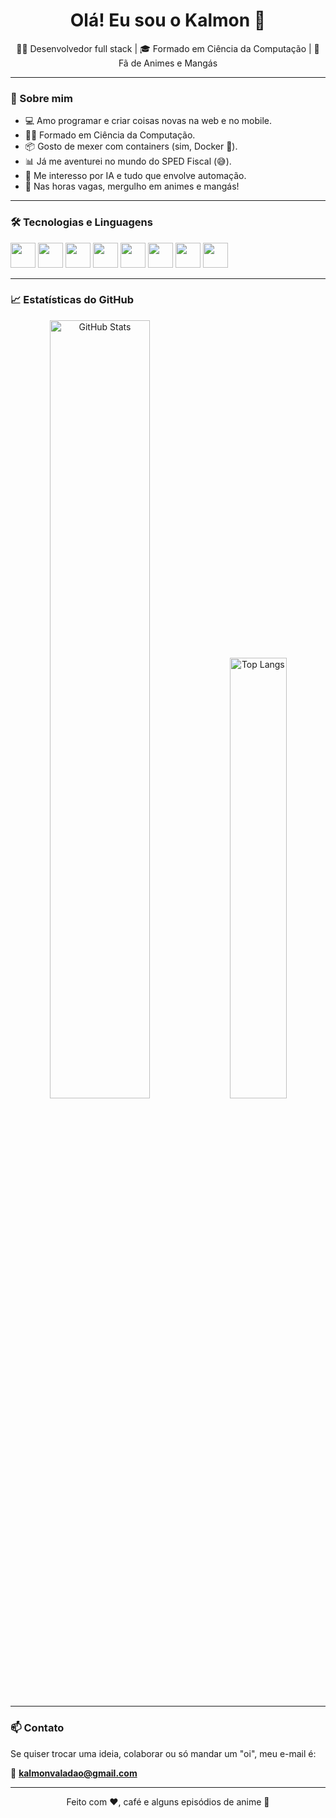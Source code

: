 <h1 align="center">Olá! Eu sou o Kalmon 👋</h1>

<p align="center">
  👨‍💻 Desenvolvedor full stack | 🎓 Formado em Ciência da Computação | 🍥 Fã de Animes e Mangás
</p>

---

### 🚀 Sobre mim

- 💻 Amo programar e criar coisas novas na web e no mobile.
- 👨‍🎓 Formado em Ciência da Computação.
- 📦 Gosto de mexer com containers (sim, Docker 🐳).
- 📊 Já me aventurei no mundo do SPED Fiscal (😅).
- 🤖 Me interesso por IA e tudo que envolve automação.
- 🍜 Nas horas vagas, mergulho em animes e mangás!

---

### 🛠️ Tecnologias e Linguagens

<p>
  <img src="https://cdn.jsdelivr.net/gh/devicons/devicon/icons/javascript/javascript-original.svg" width="40" height="40"/>
  <img src="https://cdn.jsdelivr.net/gh/devicons/devicon/icons/php/php-original.svg" width="40" height="40"/>
  <img src="https://cdn.jsdelivr.net/gh/devicons/devicon/icons/html5/html5-original.svg" width="40" height="40"/>
  <img src="https://cdn.jsdelivr.net/gh/devicons/devicon/icons/css3/css3-original.svg" width="40" height="40"/>
  <img src="https://cdn.jsdelivr.net/gh/devicons/devicon/icons/flutter/flutter-original.svg" width="40" height="40"/>
  <img src="https://cdn.jsdelivr.net/gh/devicons/devicon/icons/mysql/mysql-original.svg" width="40" height="40"/>
  <img src="https://cdn.jsdelivr.net/gh/devicons/devicon/icons/nodejs/nodejs-original.svg" width="40" height="40"/>
  <img src="https://cdn.jsdelivr.net/gh/devicons/devicon/icons/docker/docker-original.svg" width="40" height="40"/>
</p>

---

### 📈 Estatísticas do GitHub

<p align="center">
  <img src="https://github-readme-stats.vercel.app/api?username=kalmonv&show_icons=true&theme=tokyonight" alt="GitHub Stats" width="56.5%" />
  <img src="https://github-readme-stats.vercel.app/api/top-langs/?username=kalmonv&layout=compact&theme=tokyonight" alt="Top Langs"  width="42.5%" />
</p>

---

### 📫 Contato

Se quiser trocar uma ideia, colaborar ou só mandar um "oi", meu e-mail é:

📧 **kalmonvaladao@gmail.com**

---

<p align="center">Feito com ❤️, café e alguns episódios de anime 🍵</p>
